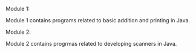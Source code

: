 Module 1: 

Module 1 contains programs related to basic addition and printing in Java.

Module 2: 

Module 2 contains progrmas related to developing scanners in Java.


